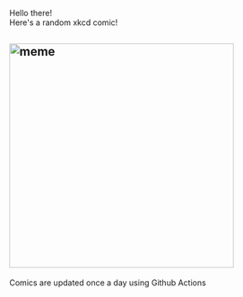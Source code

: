 Hello there! <br>Here's a random xkcd comic!<br>
## <img src="https://imgs.xkcd.com/comics/snow_tracking.png" alt="meme" width="400"/><br>
Comics are updated once a day using Github Actions